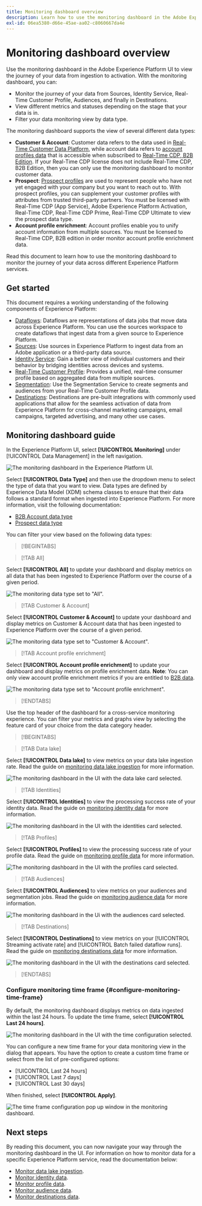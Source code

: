```yaml
---
title: Monitoring dashboard overview
description: Learn how to use the monitoring dashboard in the Adobe Experience Platform UI
exl-id: 06ea5380-d66e-45ae-aa02-c8060667da4e
---
```

# Monitoring dashboard overview

Use the monitoring dashboard in the Adobe Experience Platform UI to view the journey of your data from ingestion to activation. With the monitoring dashboard, you can:

* Monitor the journey of your data from Sources, Identity Service, Real-Time Customer Profile, Audiences, and finally in Destinations.
* View different metrics and statuses depending on the stage that your data is in.
* Filter your data monitoring view by data type.

The monitoring dashboard supports the view of several different data types:

* **Customer & Account**: Customer data refers to the data used in [Real-Time Customer Data Platform](../../rtcdp/home.md), while account data refers to [account profiles data](../../rtcdp/accounts/account-profile-overview.md) that is accessible when subscribed to [Real-Time CDP, B2B Edition](../../rtcdp/b2b-overview.md). If your Real-Time CDP license does not include Real-Time CDP, B2B Edition, then you can only use the monitoring dashboard to monitor customer data.
* **Prospect**: [Prospect profiles](../../profile/ui/prospect-profile.md) are used to represent people who have not yet engaged with your company but you want to reach out to. With prospect profiles, you can supplement your customer profiles with attributes from trusted third-party partners. You must be licensed with Real-Time CDP (App Service), Adobe Experience Platform Activation, Real-Time CDP, Real-Time CDP Prime, Real-Time CDP Ultimate to view the prospect data type.
* **Account profile enrichment**: Account profiles enable you to unify account information from multiple sources. You must be licensed to Real-Time CDP, B2B edition in order monitor account profile enrichment data.

Read this document to learn how to use the monitoring dashboard to monitor the journey of your data across different Experience Platform services.

## Get started

This document requires a working understanding of the following components of Experience Platform:

* [Dataflows](../home.md): Dataflows are representations of data jobs that move data across Experience Platform. You can use the sources workspace to create dataflows that ingest data from a given source to Experience Platform.
* [Sources](../../sources/home.md): Use sources in Experience Platform to ingest data from an Adobe application or a third-party data source.
* [Identity Service](../../identity-service/home.md): Gain a better view of individual customers and their behavior by bridging identities across devices and systems.
* [Real-Time Customer Profile](../../profile/home.md): Provides a unified, real-time consumer profile based on aggregated data from multiple sources.
* [Segmentation](../../segmentation/home.md): Use the Segmentation Service to create segments and audiences from your Real-Time Customer Profile data. 
* [Destinations](../../destinations/home.md): Destinations are pre-built integrations with commonly used applications that allow for the seamless activation of data from Experience Platform for cross-channel marketing campaigns, email campaigns, targeted advertising, and many other use cases.

## Monitoring dashboard guide

In the Experience Platform UI, select **[!UICONTROL Monitoring]** under [!UICONTROL Data Management] in the left navigation.

![The monitoring dashboard in the Experience Platform UI.](../assets/ui/monitor-overview/monitoring.png)

Select **[!UICONTROL Data Type]** and then use the dropdown menu to select the type of data that you want to view. Data types are defined by Experience Data Model (XDM) schema classes to ensure that their data follows a standard format when ingested into Experience Platform. For more information, visit the following documentation:

* [B2B Account data type](../../rtcdp/b2b-tutorial.md)
* [Prospect data type](../../rtcdp/partner-data/prospecting.md)

You can filter your view based on the following data types:

>[!BEGINTABS]

>[!TAB All]

Select **[!UICONTROL All]** to update your dashboard and display metrics on all data that has been ingested to Experience Platform over the course of a given period.

![The monitoring data type set to "All".](../assets/ui/monitor-overview/all.png)

>[!TAB Customer & Account]

Select **[!UICONTROL Customer & Account]** to update your dashboard and display metrics on Customer & Account data that has been ingested to Experience Platform over the course of a given period.

![The monitoring data type set to "Customer & Account".](../assets/ui/monitor-overview/customer-account.png)

>[!TAB Account profile enrichment]

Select **[!UICONTROL Account profile enrichment]** to update your dashboard and display metrics on profile enrichment data. **Note**: You can only view account profile enrichment metrics if you are entitled to [B2B data](../../rtcdp/b2b-tutorial.md). 

![The monitoring data type set to "Account profile enrichment".](../assets/ui/monitor-overview/account-profile-enrichment.png)

>[!ENDTABS]

Use the top header of the dashboard for a cross-service monitoring experience. You can filter your metrics and graphs view by selecting the feature card of your choice from the data category header.

>[!BEGINTABS]

>[!TAB Data lake]

Select **[!UICONTROL Data lake]** to view metrics on your data lake ingestion rate. Read the guide on [monitoring data lake ingestion](monitor-sources.md) for more information.

![The monitoring dashboard in the UI with the data lake card selected.](../assets/ui/monitor-overview/data-lake.png)

>[!TAB Identities]

Select **[!UICONTROL Identities]** to view the processing success rate of your identity data. Read the guide on [monitoring identity data](monitor-identities.md) for more information.

![The monitoring dashboard in the UI with the identities card selected.](../assets/ui/monitor-overview/identities.png)

>[!TAB Profiles]

Select **[!UICONTROL Profiles]** to view the processing success rate of your profile data. Read the guide on [monitoring profile data](monitor-profiles.md) for more information.

![The monitoring dashboard in the UI with the profiles card selected.](../assets/ui/monitor-overview/profiles.png)

>[!TAB Audiences]

Select **[!UICONTROL Audiences]** to view metrics on your audiences and segmentation jobs. Read the guide on [monitoring audience data](monitor-audiences.md) for more information.

![The monitoring dashboard in the Ui with the audiences card selected.](../assets/ui/monitor-overview/audiences.png)

>[!TAB Destinations]

Select **[!UICONTROL Destinations]** to view metrics on your [!UICONTROL Streaming activate rate] and [!UICONTROL Batch failed dataflow runs]. Read the guide on [monitoring destinations data](monitor-destinations.md) for more information.

![The monitoring dashboard in the UI with the destinations card selected.](../assets/ui/monitor-overview/destinations.png)

>[!ENDTABS]

### Configure monitoring time frame {#configure-monitoring-time-frame}

By default, the monitoring dashboard displays metrics on data ingested within the last 24 hours. To update the time frame, select **[!UICONTROL Last 24 hours]**.

![The monitoring dashboard in the UI with the time configuration selected.](../assets/ui/monitor-overview/select-time.png)

You can configure a new time frame for your data monitoring view in the dialog that appears. You have the option to create a custom time frame or select from the list of pre-configured options:

* [!UICONTROL Last 24 hours]
* [!UICONTROL Last 7 days]
* [!UICONTROL Last 30 days]

When finished, select **[!UICONTROL Apply]**.

![The time frame configuration pop up window in the monitoring dashboard.](../assets/ui/monitor-overview/update-time.png)

## Next steps

By reading this document, you can now navigate your way through the monitoring dashboard in the UI. For information on how to monitor data for a specific Experience Platform service, read the documentation below:

* [Monitor data lake ingestion](monitor-sources.md).
* [Monitor identity data](monitor-identities.md).
* [Monitor profile data](monitor-profiles.md).
* [Monitor audience data](monitor-audiences.md).
* [Monitor destinations data](monitor-destinations.md).

<!-- >[!TAB Prospect]

Select **[!UICONTROL Prospect]** to update your dashboard and display metrics on prospecting data that has been ingested to Experience Platform over the course of a given period. **Note**: You can only view prospect data type activities if you are [entitled to prospect data](../../rtcdp/partner-data/prospecting.md). -->